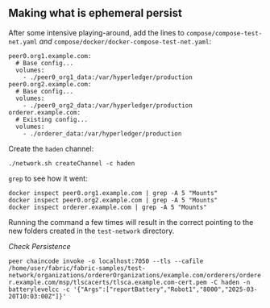 ## Making what is ephemeral persist

After some intensive playing-around, add the lines to `compose/compose-test-net.yaml` _and_ `compose/docker/docker-compose-test-net.yaml`:

```
peer0.org1.example.com:
  # Base config...
  volumes:
    - ./peer0_org1_data:/var/hyperledger/production
peer0.org2.example.com:
  # Base config...
  volumes:
    - ./peer0_org2_data:/var/hyperledger/production
orderer.example.com:
  # Existing config...
  volumes:
    - ./orderer_data:/var/hyperledger/production
```
Create the `haden` channel:

`./network.sh createChannel -c haden`

`grep` to see how it went:

```
docker inspect peer0.org1.example.com | grep -A 5 "Mounts"
docker inspect peer0.org2.example.com | grep -A 5 "Mounts"
docker inspect orderer.example.com | grep -A 5 "Mounts"
```

Running the command a few times will result in the correct pointing to the new folders created in the `test-network` directory.

_Check Persistence_

`peer chaincode invoke -o localhost:7050 --tls --cafile /home/user/fabric/fabric-samples/test-network/organizations/ordererOrganizations/example.com/orderers/orderer.example.com/msp/tlscacerts/tlsca.example.com-cert.pem -C haden -n batterylevelcc -c '{"Args":["reportBattery","Robot1","8000","2025-03-20T10:03:00Z"]}'`